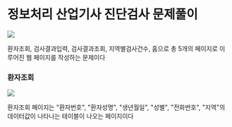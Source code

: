 <h1>정보처리 산업기사 진단검사 문제풀이</h1>
<img src = "https://github.com/user-attachments/assets/05b82daf-27aa-4eeb-84b6-494611ef0e98"/>

<p>
  환자조회, 검사결과입력, 검사결과조회, 지역별검사건수, 홈으로 총 5개의 페이지로 이루어진 웹 페이지를 작성하는 문제이다
</p>
<h3>환자조회</h3>
<img src = "https://github.com/user-attachments/assets/f98957b3-b945-4cee-85d5-5428c27cbaba"/>
<p>
  환자조회 페이지는 "환자번호", "환자성명", "생년월일", "성별", "전화번호", "지역"의 데이터값이 나타나는 테이블이 나오는 페이지이다<br>
  
</p>
